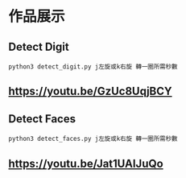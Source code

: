 # 作品展示

## Detect Digit
`python3 detect_digit.py j左旋或k右旋 轉一圈所需秒數`
## https://youtu.be/GzUc8UqjBCY

## Detect Faces
`python3 detect_faces.py j左旋或k右旋 轉一圈所需秒數`
## https://youtu.be/Jat1UAIJuQo